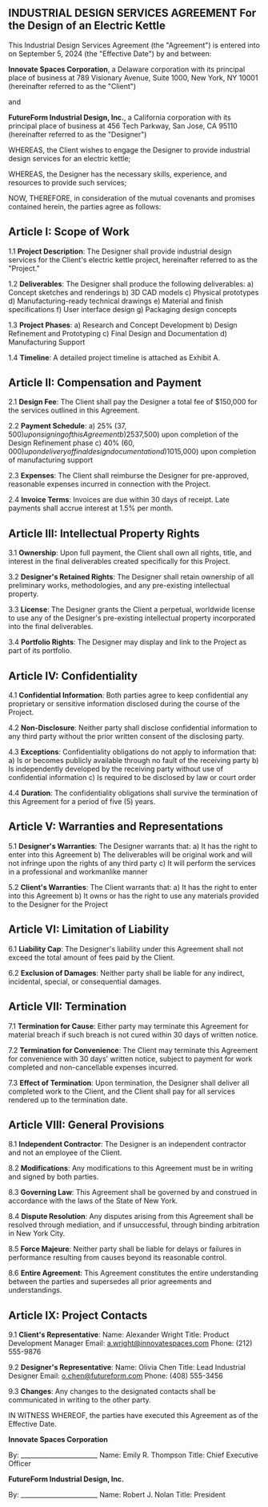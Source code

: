 ## INDUSTRIAL DESIGN SERVICES AGREEMENT For the Design of an Electric Kettle

This Industrial Design Services Agreement (the "Agreement") is entered into on September 5, 2024 (the "Effective Date") by and between:

**Innovate Spaces Corporation**, a Delaware corporation with its principal place of business at 789 Visionary Avenue, Suite 1000, New York, NY 10001 (hereinafter referred to as the "Client")

and

**FutureForm Industrial Design, Inc.**, a California corporation with its principal place of business at 456 Tech Parkway, San Jose, CA 95110 (hereinafter referred to as the "Designer")

WHEREAS, the Client wishes to engage the Designer to provide industrial design services for an electric kettle;

WHEREAS, the Designer has the necessary skills, experience, and resources to provide such services;

NOW, THEREFORE, in consideration of the mutual covenants and promises contained herein, the parties agree as follows:

## Article I: Scope of Work

1.1 **Project Description**: The Designer shall provide industrial design services for the Client's electric kettle project, hereinafter referred to as the "Project."

1.2 **Deliverables**: The Designer shall produce the following deliverables:
   a) Concept sketches and renderings
   b) 3D CAD models
   c) Physical prototypes
   d) Manufacturing-ready technical drawings
   e) Material and finish specifications
   f) User interface design
   g) Packaging design concepts

1.3 **Project Phases**:
   a) Research and Concept Development
   b) Design Refinement and Prototyping
   c) Final Design and Documentation
   d) Manufacturing Support

1.4 **Timeline**: A detailed project timeline is attached as Exhibit A.

## Article II: Compensation and Payment

2.1 **Design Fee**: The Client shall pay the Designer a total fee of $150,000 for the services outlined in this Agreement.

2.2 **Payment Schedule**:
   a) 25% ($37,500) upon signing of this Agreement
   b) 25% ($37,500) upon completion of the Design Refinement phase
   c) 40% ($60,000) upon delivery of final design documentation
   d) 10% ($15,000) upon completion of manufacturing support

2.3 **Expenses**: The Client shall reimburse the Designer for pre-approved, reasonable expenses incurred in connection with the Project.

2.4 **Invoice Terms**: Invoices are due within 30 days of receipt. Late payments shall accrue interest at 1.5% per month.

## Article III: Intellectual Property Rights

3.1 **Ownership**: Upon full payment, the Client shall own all rights, title, and interest in the final deliverables created specifically for this Project.

3.2 **Designer's Retained Rights**: The Designer shall retain ownership of all preliminary works, methodologies, and any pre-existing intellectual property.

3.3 **License**: The Designer grants the Client a perpetual, worldwide license to use any of the Designer's pre-existing intellectual property incorporated into the final deliverables.

3.4 **Portfolio Rights**: The Designer may display and link to the Project as part of its portfolio.

## Article IV: Confidentiality

4.1 **Confidential Information**: Both parties agree to keep confidential any proprietary or sensitive information disclosed during the course of the Project.

4.2 **Non-Disclosure**: Neither party shall disclose confidential information to any third party without the prior written consent of the disclosing party.

4.3 **Exceptions**: Confidentiality obligations do not apply to information that:
   a) Is or becomes publicly available through no fault of the receiving party
   b) Is independently developed by the receiving party without use of confidential information
   c) Is required to be disclosed by law or court order

4.4 **Duration**: The confidentiality obligations shall survive the termination of this Agreement for a period of five (5) years.

## Article V: Warranties and Representations

5.1 **Designer's Warranties**: The Designer warrants that:
   a) It has the right to enter into this Agreement
   b) The deliverables will be original work and will not infringe upon the rights of any third party
   c) It will perform the services in a professional and workmanlike manner

5.2 **Client's Warranties**: The Client warrants that:
   a) It has the right to enter into this Agreement
   b) It owns or has the right to use any materials provided to the Designer for the Project

## Article VI: Limitation of Liability

6.1 **Liability Cap**: The Designer's liability under this Agreement shall not exceed the total amount of fees paid by the Client.

6.2 **Exclusion of Damages**: Neither party shall be liable for any indirect, incidental, special, or consequential damages.

## Article VII: Termination

7.1 **Termination for Cause**: Either party may terminate this Agreement for material breach if such breach is not cured within 30 days of written notice.

7.2 **Termination for Convenience**: The Client may terminate this Agreement for convenience with 30 days' written notice, subject to payment for work completed and non-cancellable expenses incurred.

7.3 **Effect of Termination**: Upon termination, the Designer shall deliver all completed work to the Client, and the Client shall pay for all services rendered up to the termination date.

## Article VIII: General Provisions

8.1 **Independent Contractor**: The Designer is an independent contractor and not an employee of the Client.

8.2 **Modifications**: Any modifications to this Agreement must be in writing and signed by both parties.

8.3 **Governing Law**: This Agreement shall be governed by and construed in accordance with the laws of the State of New York.

8.4 **Dispute Resolution**: Any disputes arising from this Agreement shall be resolved through mediation, and if unsuccessful, through binding arbitration in New York City.

8.5 **Force Majeure**: Neither party shall be liable for delays or failures in performance resulting from causes beyond its reasonable control.

8.6 **Entire Agreement**: This Agreement constitutes the entire understanding between the parties and supersedes all prior agreements and understandings.

## Article IX: Project Contacts

9.1 **Client's Representative**:
   Name: Alexander Wright
   Title: Product Development Manager
   Email: a.wright@innovatespaces.com
   Phone: (212) 555-9876

9.2 **Designer's Representative**:
   Name: Olivia Chen
   Title: Lead Industrial Designer
   Email: o.chen@futureform.com
   Phone: (408) 555-3456

9.3 **Changes**: Any changes to the designated contacts shall be communicated in writing to the other party.

IN WITNESS WHEREOF, the parties have executed this Agreement as of the Effective Date.

**Innovate Spaces Corporation**

By: ________________________
Name: Emily R. Thompson
Title: Chief Executive Officer

**FutureForm Industrial Design, Inc.**

By: ________________________
Name: Robert J. Nolan
Title: President
